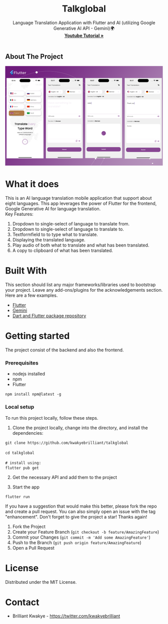 <div align="center">

  <h1 align="center">Talkglobal</h1>

  <p align="center">
    Language Translation Application with Flutter and AI (utilizing Google Generative AI API - Gemini)🌍
    <br />
    <a href="https://www.youtube.com/watch?v=m0LdDzIekUE"><strong>Youtube Tutorial »</strong></a>
    <br />
    <br />
    
  </p>
</div>

<!-- ABOUT THE PROJECT -->

## About The Project

<img src="assets/images/talkglobal_snippet.png" alt="screenshot" width="" >

# What it does
This is an AI language translation mobile application that support about eight languages. This app leverages the power of Flutter for the frontend, Google Generative AI for language translation.
<br />
Key Features:
1. Dropdown to single-select of language to translate from.
2. Dropdown to single-select of language to translate to.
3. Textformfield to to type what to translate.
4. Displaying the translated language.
5. Play audio of both what to translate and what has been translated.
6. A copy to clipboard of what has been translated.


# Built With
This section should list any major frameworks/libraries used to bootstrap your project. Leave any add-ons/plugins for the acknowledgements section. Here are a few examples.
- [Flutter](https://docs.flutter.dev/get-started/install)
- [Gemini](https://aistudio.google.com/app/apikey)
- [Dart and Flutter package repository](https://pub.dev/)

# Getting started
The project consist of the backend and also the frontend.

### Prerequisites
- nodejs installed
- npm
- Flutter
 ```
npm install npm@latest -g
```

### Local setup
To run this project locally, follow these steps.
1. Clone the project locally, change into the directory, and install the dependencies:
```
git clone https://github.com/kwakyebrilliant/talkglobal

cd talkglobal

# install using:
flutter pub get

```

2. Get the necessary API and add them to the project


4. Start the app

```
flutter run
```


If you have a suggestion that would make this better, please fork the repo and create a pull request. You can also simply open an issue with the tag "enhancement". Don't forget to give the project a star! Thanks again!
1. Fork the Project
2. Create your Feature Branch (`git checkout -b feature/AmazingFeature`)
3. Commit your Changes (`git commit -m 'Add some AmazingFeature'`)
4. Push to the Branch (`git push origin feature/AmazingFeature`)
5. Open a Pull Request

# License
Distributed under the MIT License.

# Contact
- Brilliant Kwakye - https://twitter.com/kwakyebrilliant
